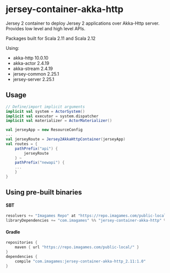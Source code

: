 # jersey-container-akka-http
Jersey 2 container to deploy Jersey 2 applications over Akka-Http server. Provides low level and high level APIs.

Packages built for Scala 2.11 and Scala 2.12

Using: 
 * akka-http 10.0.10
 * akka-actor 2.4.19
 * akka-stream 2.4.19
 * jersey-common 2.25.1
 * jersey-server 2.25.1

## Usage
```scala
// Define/import implicit arguments
implicit val system = ActorSystem()
implicit val executor = system.dispatcher
implicit val materializer = ActorMaterializer()

val jerseyApp = new ResourceConfig
...
val jerseyRoute = Jersey2AkkaHttpContainer(jerseyApp)
val routes = {
    pathPrefix("api") {
        jerseyRoute
    } ~
    pathPrefix("newapi") {
	...
    }
}
```

## Using pre-built binaries

#### SBT
```sbt
resolvers += "Imagames Repo" at "https://repo.imagames.com/public-local/"
libraryDependencies += "com.imagames" %% "jersey-container-akka-http" % "1.0"
```

#### Gradle
```gradle
repositories {
    maven { url "https://repo.imagames.com/public-local/" }
}
dependencies {
    compile "com.imagames:jersey-container-akka-http_2.11:1.0"
}
```
